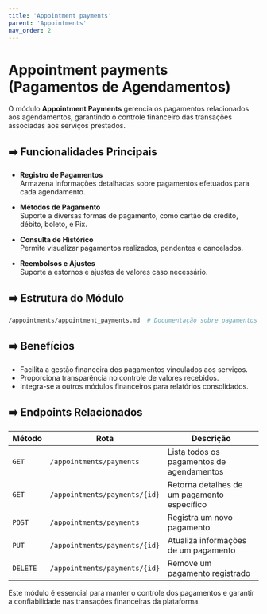 ```yaml
---
title: 'Appointment payments'
parent: 'Appointments'
nav_order: 2
---
```


# Appointment payments (Pagamentos de Agendamentos)

O módulo **Appointment Payments** gerencia os pagamentos relacionados aos agendamentos, garantindo o controle financeiro das transações associadas aos serviços prestados.

## ➡️ Funcionalidades Principais

- **Registro de Pagamentos**  
  Armazena informações detalhadas sobre pagamentos efetuados para cada agendamento.

- **Métodos de Pagamento**  
  Suporte a diversas formas de pagamento, como cartão de crédito, débito, boleto, e Pix.

- **Consulta de Histórico**  
  Permite visualizar pagamentos realizados, pendentes e cancelados.

- **Reembolsos e Ajustes**  
  Suporte a estornos e ajustes de valores caso necessário.

## ➡️ Estrutura do Módulo

```bash
/appointments/appointment_payments.md  # Documentação sobre pagamentos de agendamentos
```

## ➡️ Benefícios

- Facilita a gestão financeira dos pagamentos vinculados aos serviços.
- Proporciona transparência no controle de valores recebidos.
- Integra-se a outros módulos financeiros para relatórios consolidados.

## ➡️ Endpoints Relacionados

| Método  | Rota                                  | Descrição |
|---------|--------------------------------------|----------------------------------|
| `GET`   | `/appointments/payments`           | Lista todos os pagamentos de agendamentos |
| `GET`   | `/appointments/payments/{id}`      | Retorna detalhes de um pagamento específico |
| `POST`  | `/appointments/payments`           | Registra um novo pagamento |
| `PUT`   | `/appointments/payments/{id}`      | Atualiza informações de um pagamento |
| `DELETE`| `/appointments/payments/{id}`      | Remove um pagamento registrado |

Este módulo é essencial para manter o controle dos pagamentos e garantir a confiabilidade nas transações financeiras da plataforma.

